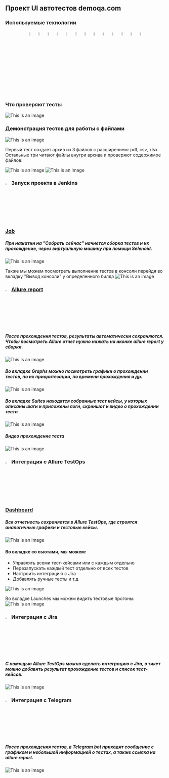 ## Проект UI автотестов demoqa.com

<!-- Технологии -->

### Используемые технологии
<p  align="center">
  <code><img width="5%" title="Pycharm" src="resources/logo/pycharm.png"></code>
  <code><img width="5%" title="Python" src="resources/logo/python.png"></code>
  <code><img width="5%" title="Pytest" src="resources/logo/pytest.png"></code>
  <code><img width="5%" title="Selene" src="resources/logo/selene.png"></code>
  <code><img width="5%" title="Selenium" src="resources/logo/selenium.png"></code>
  <code><img width="5%" title="GitHub" src="resources/logo/github.png"></code>
  <code><img width="5%" title="Jenkins" src="resources/logo/jenkins.png"></code>
  <code><img width="5%" title="Docker" src="resources/logo/docker.png"></code>
  <code><img width="5%" title="Selenoid" src="resources/logo/selenoid.png"></code>
  <code><img width="5%" title="Allure Report" src="resources/logo/allure_report.png"></code>
  <code><img width="5%" title="Allure TestOps" src="resources/logo/allure_testops.png"></code>
  <code><img width="5%" title="Jira" src="resources/logo/jira.png"></code>
  <code><img width="5%" title="Telegram" src="resources/logo/tg.png"></code>
</p>


<!-- Тест кейсы -->

### Что проверяют тесты
![This is an image](resources/screenshots/test_cases.png)



### Демонстрация тестов для работы с файлами
![This is an image](resources/screenshots/files_test_cases.png)

Первый тест создает архив из 3 файлов с расширением: pdf, csv, xlsx. 
Остальные три читают файлы внутри архива и проверяют содержимое файлов:

![This is an image](resources/screenshots/tests-files.png)
![This is an image](resources/screenshots/tests-file-dir.png)

<!-- Jenkins -->

### <img width="3%" title="Jenkins" src="resources/logo/jenkins.png"> Запуск проекта в Jenkins

### [Job](https://jenkins.autotests.cloud/job/avaoleg_qa_guru_ui_demoqa/)

##### При нажатии на "Собрать сейчас" начнется сборка тестов и их прохождение, через виртуальную машину при помощи Selenoid.
![This is an image](resources/screenshots/jenkins.png)

Также мы можем посмотреть выполнение тестов в консоли перейдя во вкладку "Вывод консоли" у определенного билда
![This is an image](resources/screenshots/jenkins_console.png)

<!-- Allure report --> 

### <img width="3%" title="Allure Report" src="resources/logo/allure_report.png"> [Allure report](https://jenkins.autotests.cloud/job/avaoleg_qa_guru_ui_demoqa/24/allure/)

##### После прохождения тестов, результаты автоматически сохраняются. Чтобы посмотреть Allure отчет нужно нажать на иконке allure report у сборки.
![This is an image](resources/screenshots/allure_dashboard.png)

##### Во вкладке Graphs можно посмотреть графики о прохождении тестов, по их приоритезации, по времени прохождения и др.
![This is an image](resources/screenshots/allure_graphs.png)

##### Во вкладке Suites находятся собранные тест кейсы, у которых описаны шаги и приложены логи, скриншот и видео о прохождении теста
![This is an image](resources/screenshots/allure_suites.png)

##### Видео прохождение теста
![This is an image](resources/screenshots/tests_ui.gif)

<!-- Allure TestOps -->

### <img width="3%" title="Allure TestOps" src="resources/logo/allure_testops.png"> Интеграция с Allure TestOps

### [Dashboard](https://allure.autotests.cloud/project/2091/dashboards)

##### Вся отчетность сохраняется в Allure TestOps, где строятся аналогичные графики и тестовые кейсы.
![This is an image](resources/screenshots/allure_testops_dashboard.png)

#### Во вкладке со сьютами, мы можем:
- Управлять всеми тест-кейсами или с каждым отдельно
- Перезапускать каждый тест отдельно от всех тестов
- Настроить интеграцию с Jira
- Добавлять ручные тесты и т.д

![This is an image](resources/screenshots/allure_testops_suites.png)

Во вкладке Launches мы можем видить тестовые прогоны:
![This is an image](resources/screenshots/tests_runs.png)


<!-- Jira -->

### <img width="3%" title="Jira" src="resources/logo/jira.png"> Интеграция с Jira
##### С помощью Allure TestOps можно сделать интеграцию с Jira, в тикет можно добавить результат прохождение тестов и список тест-кейсов.

![This is an image](resources/screenshots/jira.png)


<!-- Telegram -->

### <img width="3%" title="Telegram" src="resources/logo/tg.png"> Интеграция с Telegram
##### После прохождения тестов, в Telegram bot приходит сообщение с графиком и небольшой информацией о тестах, а также ссылка на allure report.

![This is an image](resources/screenshots/tg_report.png)

